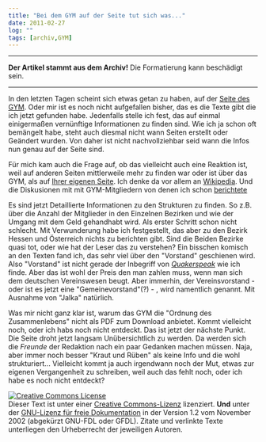 ```yaml
---
title: "Bei dem GYM auf der Seite tut sich was..."
date: 2011-02-27
log: ""
tags: [archiv,GYM]
---
```

<hr><b>Der Artikel stammt aus dem Archiv!</b> Die Formatierung kann beschädigt sein.<hr>

In den letzten Tagen scheint sich etwas getan zu haben, auf der <a href="http://www.rgdf.de/">Seite des GYM</a>. Oder mir ist es noch nicht aufgefallen bisher, das es die Texte gibt die ich jetzt gefunden habe. Jedenfalls stelle ich fest, das auf einmal einigermaßen vernünftige Informationen zu finden sind. Wie ich ja schon oft bemängelt habe, steht auch diesmal nicht  wann Seiten erstellt oder Geändert wurden. Von daher ist nicht nachvollziehbar seid wann die Infos nun genau auf der Seite sind. <!--break-->

Für mich kam auch die Frage auf, ob das vielleicht auch eine Reaktion ist, weil auf anderen Seiten mittlerweile mehr zu finden war oder ist über das GYM, als auf <a href="http://www.rgdf.de/">Ihrer eigenen Seite</a>. Ich denke da vor allem an <a href="http://de.wikipedia.org/wiki/Deutsche_Jahresversammlung">Wikipedia</a>. Und die Diskusionen mit mit GYM-Mitgliedern von denen ich schon <a href="http://www.the-independent-friend.de/?q=node/714">berichtete</a> 

Es sind jetzt Detaillierte Informationen zu den Strukturen zu finden. So z.B. über die Anzahl der Mitglieder in den Einzelnen Bezirken und wie der Umgang mit dem Geld gehandhabt wird. Als erster Schritt schon nicht schlecht. Mit Verwunderung habe ich festgestellt, das aber zu den Bezirk Hessen und Österreich nichts zu berichten gibt. Sind die Beiden Bezirke quasi tot, oder wie hat der Leser das zu verstehen? Ein bisschen komisch an den Texten fand ich, das sehr viel über den "Vorstand" geschienen wird. Also "Vorstand" ist nicht gerade der Inbegriff von <a href="http://de.wikipedia.org/w/index.php?title=Glossar_Qu%C3%A4kertum#Quakerspeak"><i>Quakerspeak</i></a> wie ich finde. Aber das ist wohl der Preis den man zahlen muss, wenn man sich dem deutschen Vereinswesen beugt. Aber immerhin, der Vereinsvorstand - oder ist es jetzt eine "Gemeinevorstand"(?) - , wird namentlich genannt. Mit Ausnahme von "Jalka" natürlich. 

Was mir nicht ganz klar ist, warum das GYM die "Ordnung des Zusammenlebens" nicht als PDF zum Download anbietet. Kommt vielleicht noch, oder ich habs noch nicht entdeckt. Das ist jetzt der nächste Punkt. Die Seite droht jetzt langsam Unübersichtlich zu werden. Da werden sich die <i>Freunde</i> der Redaktion nach ein paar Gedanken machen müssen. Naja, aber immer noch besser "Kraut und Rüben" als keine Info und die wohl strukturiert... Vielleicht kommt ja auch irgendwann noch der Mut, etwas zur eigenen Vergangenheit zu schreiben, weil auch das fehlt noch, oder ich habe es noch nicht entdeckt?



<a rel="license" href="http://creativecommons.org/licenses/by-sa/3.0/de/"><img alt="Creative Commons License" style="border-width: 0pt;" src="http://i.creativecommons.org/l/by-sa/3.0/de/88x31.png" /></a><br />
Dieser <span xmlns:dc="http://purl.org/dc/elements/1.1/" href="http://purl.org/dc/dcmitype/Text" rel="dc:type">Text</span> ist unter einer <a rel="license" href="http://creativecommons.org/licenses/by-sa/3.0/de/">Creative Commons-Lizenz</a> lizenziert. <b>Und</b> unter der <a href="http://de.wikipedia.org/wiki/GFDL">GNU-Lizenz f&uuml;r freie Dokumentation</a> in der Version 1.2 vom November 2002 (abgek&uuml;rzt GNU-FDL oder GFDL). Zitate und verlinkte Texte unterliegen den Urheberrecht der jeweiligen Autoren.
